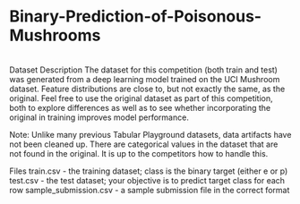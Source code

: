 # Binary-Prediction-of-Poisonous-Mushrooms
<br>
Dataset Description
The dataset for this competition (both train and test) was generated from a deep learning model trained on the UCI Mushroom dataset. Feature distributions are close to, but not exactly the same, as the original. Feel free to use the original dataset as part of this competition, both to explore differences as well as to see whether incorporating the original in training improves model performance.

Note: Unlike many previous Tabular Playground datasets, data artifacts have not been cleaned up. There are categorical values in the dataset that are not found in the original. It is up to the competitors how to handle this.

Files
train.csv - the training dataset; class is the binary target (either e or p)
test.csv - the test dataset; your objective is to predict target class for each row
sample_submission.csv - a sample submission file in the correct format

